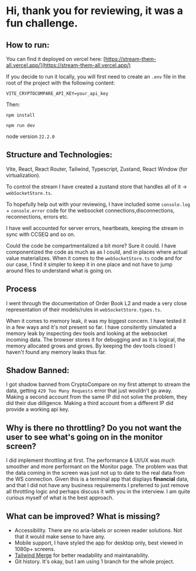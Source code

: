# Hi, thank you for reviewing, it was a fun challenge.

## How to run:

You can find it deployed on vercel here: [https://stream-them-all.vercel.app/](https://stream-them-all.vercel.app/)

If you decide to run it locally, you will first need to create an `.env` file in the root of the project with the following content:

```
VITE_CRYPTOCOMPARE_API_KEY=your_api_key
```

Then:

`npm install`

`npm run dev`

node version `22.2.0`

## Structure and Technologies:

Vite, React, React Router, Tailwind, Typescript, Zustand, React Window (for virtualization).

To control the stream I have created a zustand store that handles all of it -> `webSocketStore.ts`.

To hopefully help out with your reviewing, I have included some `console.log` + `console.error` code for the websocket connections,disconnections, reconnections, errors etc.

I have well accounted for server errors, heartbeats, keeping the stream in sync with CCSEQ and so on.

Could the code be compartmentalized a bit more? Sure it could. I have componentized the code as much as as I could, and in places where actual value materializes. When it comes to the `webSocketStore.ts` code and for our case, I find it simpler to keep it in one place and not have to jump around files to understand what is going on.

## Process

I went through the documentation of Order Book L2 and made a very close representation of their models/rules in `webSocketStore.types.ts`.

When it comes to memory leak, it was my biggest concern. I have tested it in a few ways and it's not present so far. I have consitently simulated a memory leak by inspecting dev tools and looking at the websocket incoming data. The browser stores it for debugging and as it is logical, the memory allocated grows and grows. By keeping the dev tools closed I haven't found any memory leaks thus far.

## Shadow Banned:

I got shadow banned from CryptoCompare on my first attempt to stream the data, getting `429 Too Many Requests` error that just wouldn't go away. Making a second account from the same IP did not solve the problem, they did their due dilligence. Making a third account from a different IP did provide a working api key.

## Why is there no throttling? Do you not want the user to see what's going on in the monitor screen?

I did implement throttling at first. The performance & UI/UX was much smoother and more performant on the Monitor page. The problem was that the data coming in the screen was just not up to date to the real data from the WS connection. Given this is a terminal app that displays **financial** data, and that I did not have any business requirements I preferred to just remove all throttling logic and perhaps discuss it with you in the interview. I am quite curious myself of what is the best approach.

## What can be improved? What is missing?

- Accessibility. There are no aria-labels or screen reader solutions. Not that it would make sense to have any.
- Mobile support, I have styled the app for desktop only, best viewed in 1080p+ screens.
- [Tailwind Merge](https://github.com/dcastil/tailwind-merge) for better readability and maintanability.
- Git history. It's okay, but I am using 1 branch for the whole project.
